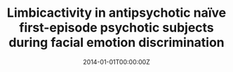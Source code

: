 ---
title: "Limbicactivity in antipsychotic naïve first-episode psychotic subjects during facial emotion discrimination"
authors:
- Daniel Bergé
- Susanna Carmona
- Purificación Salgado
- Mariana Rovira
- Antoni Bulbena
- Óscar Vilarroya
date: "2014-01-01T00:00:00Z"
doi: ""
publishDate: "2014-01-01T00:00:00Z"
publication_types: ["2"]
publication: "In *Eur ArchPsychiatry Clin. Neurosci*"
tags:
- Source Themes
featured: false
links:
- name: Link
  url: https://pubmed.ncbi.nlm.nih.gov/24258969/
---